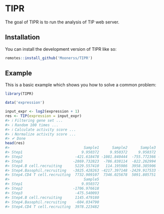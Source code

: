 
<!-- README.md is generated from README.Rmd. Please edit that file -->

# TIPR

<!-- badges: start -->
<!-- badges: end -->

The goal of TIPR is to run the analysis of TIP web server.

## Installation

You can install the development version of TIPR like so:

``` r
remotes::install_github('Moonerss/TIPR')
```

## Example

This is a basic example which shows you how to solve a common problem:

``` r
library(TIPR)

data('expression')

input_expr <- log2(expression + 1)
res <- TIP(expression = input_expr)
#> ℹ Filtering gene set ...
#> ℹ Random 100 times ...
#> ℹ Calculate activity score ...
#> ℹ Normalize activity score ...
#> ✔ Done
head(res)
#>                                  Sample1      Sample2      Sample3      Sample4
#> Step1                           9.950372     9.950372     9.950372     9.950372
#> Step2                        -421.618478 -1081.840444  -755.772366 -1310.635579
#> Step3                       -2869.732823  -786.838114  -822.262994  -469.117654
#> Step4.B cell.recruiting      5229.557410   114.195986  3958.385906  2617.812689
#> Step4.Basophil.recruiting   -3825.428263 -4217.397148 -2429.917533 -1576.612513
#> Step4.CD4 T cell.recruiting  7732.909107  7346.025678  5091.805751  4134.347672
#>                                  Sample5
#> Step1                           9.950372
#> Step2                       -1706.976618
#> Step3                        -475.540093
#> Step4.B cell.recruiting      1145.479180
#> Step4.Basophil.recruiting    -604.034790
#> Step4.CD4 T cell.recruiting  3978.223482
```
